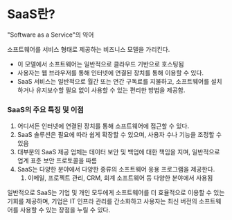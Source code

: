 # SaaS란?

"Software as a Service"의 약어

 소프트웨어를 서비스 형태로 제공하는 비즈니스 모델을 가리킨다.

- 이 모델에서 소프트웨어는 일반적으로 클라우드 기반으로 호스팅됨
- 사용자는 웹 브라우저를 통해 인터넷에 연결된 장치를 통해 이용할 수 있다.
- SaaS 서비스는 일반적으로 월간 또는 연간 구독료를 지불하고, 소프트웨어를 설치하거나 유지보수할 필요 없이 사용할 수 있는 편리한 방법을 제공함.

### SaaS의 주요 특징 및 이점

1. 어디서든 인터넷에 연결된 장치를 통해 소프트웨어에 접근할 수 있다.
2. SaaS 솔루션은 필요에 따라 쉽게 확장할 수 있으며, 사용자 수나 기능을 조정할 수 있음
3. 대부분의 SaaS 제공 업체는 데이터 보안 및 백업에 대한 책임을 지며, 일반적으로 업계 표준 보안 프로토콜을 따름
4. SaaS는 다양한 분야에서 다양한 종류의 소프트웨어 응용 프로그램을 제공한다. 
    1. 이메일, 프로젝트 관리, CRM, 회계 소프트웨어 등 다양한 분야에서 사용됨

일반적으로 SaaS는 기업 및 개인 모두에게 소프트웨어를 더 효율적으로 이용할 수 있는 기회를 제공하며, 기업은 IT 인프라 관리를 간소화하고 사용자는 최신 버전의 소프트웨어를 사용할 수 있는 장점을 누릴 수 있다.